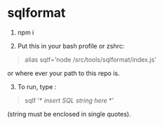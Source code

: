 # sqlformat

1) npm i

2) Put this in your bash profile or zshrc:
> alias sqlf='node /src/tools/sqlformat/index.js' 

or where ever your path to this repo is.

3) To run, type :

> sqlf '* *insert SQL string here* *' 

(string must be enclosed in single quotes).
